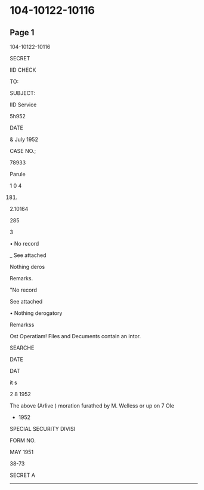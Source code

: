 # 104-10122-10116

## Page 1

104-10122-10116

SECRET

IID CHECK

TO:

SUBJECT:

IID Service

5h952

DATE

& July 1952

CASE NO.;

78933

Parule

1 0 4

181)

2.10164

285

3

• No record

_ See attached

Nothing deros

Remarks.

"No record

See attached

• Nothing derogatory

Remarkss

Ost Operatiam! Files and Decuments contain an intor.

SEARCHE

DATE

DAT

it s

2 8 1952

The above (Arlive ) moration furathed by M. Welless or up on 7 Ole

- 1952

SPECIAL SECURITY DIVISI

FORM NO.

MAY 1951

38-73

SECRET A

---

